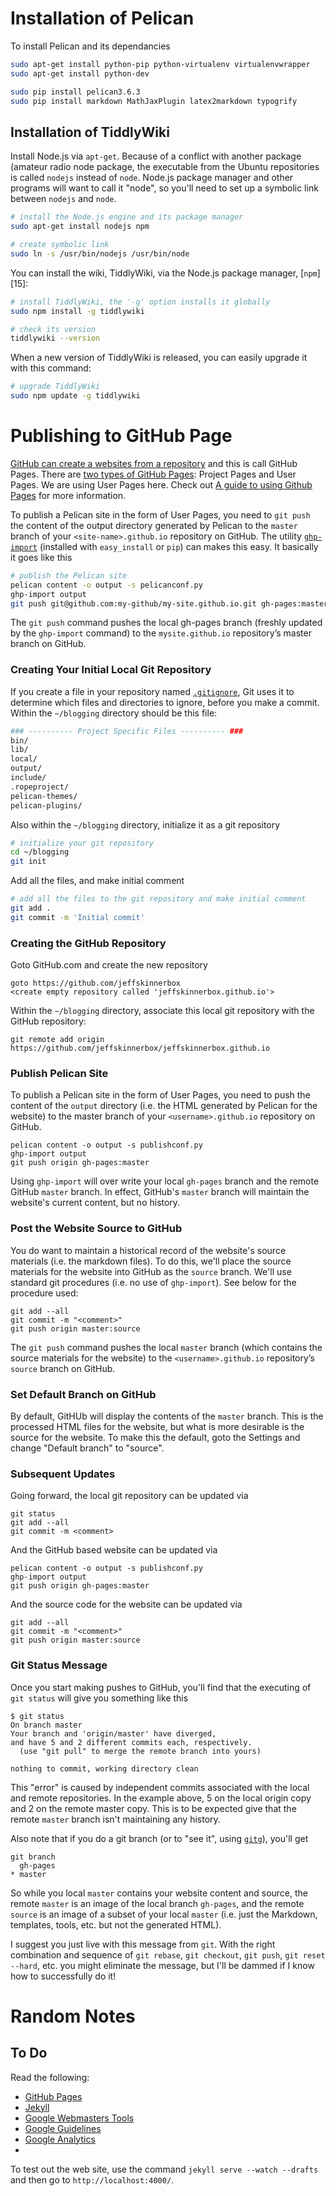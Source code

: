 # Installation of Pelican
To install Pelican and its dependancies

```bash
sudo apt-get install python-pip python-virtualenv virtualenvwrapper
sudo apt-get install python-dev

sudo pip install pelican3.6.3
sudo pip install markdown MathJaxPlugin latex2markdown typogrify
```

## Installation of TiddlyWiki
Install Node.js via `apt-get`.
Because of a conflict with another package (amateur radio node package,
the executable from the Ubuntu repositories is called `nodejs` instead of `node`.
Node.js package manager and other programs will want to call it "node",
so you'll need to set up a symbolic link between `nodejs` and `node`.

```bash
# install the Node.js engine and its package manager
sudo apt-get install nodejs npm

# create symbolic link
sudo ln -s /usr/bin/nodejs /usr/bin/node
```

You can install the wiki, TiddlyWiki, via the Node.js package manager, [`npm`][15]:

```bash
# install TiddlyWiki, the '-g' option installs it globally
sudo npm install -g tiddlywiki

# check its version
tiddlywiki --version

```

When a new version of TiddlyWiki is released, you can easily upgrade it with this command:

```bash
# upgrade TiddlyWiki
sudo npm update -g tiddlywiki
```


# Publishing to GitHub Page
[GitHub can create a websites from a repository][03] and this is call GitHub Pages.
There are [two types of GitHub Pages][04]: Project Pages and User Pages.
We are using User Pages here.
Check out [A guide to using Github Pages][05] for more information.

To publish a Pelican site in the form of User Pages,
you need to `git push` the content of the output directory generated by Pelican
to the `master` branch of your `<site-name>.github.io` repository on GitHub.
The utility [`ghp-import`][02] (installed with `easy_install` or `pip`) can makes this easy.
It basically it goes like this

```bash
# publish the Pelican site
pelican content -o output -s pelicanconf.py
ghp-import output
git push git@github.com:my-github/my-site.github.io.git gh-pages:master
```

The `git push` command pushes the local gh-pages branch
(freshly updated by the `ghp-import` command)
to the `mysite.github.io` repository’s master branch on GitHub.

### Creating Your Initial Local Git Repository
If you create a file in your repository named [`.gitignore`][06],
Git uses it to determine which files and directories to ignore, before you make a commit.
Within the `~/blogging` directory should be this file:

```bash
### ---------- Project Specific Files ---------- ###
bin/
lib/
local/
output/
include/
.ropeproject/
pelican-themes/
pelican-plugins/
```

Also within the `~/blogging` directory, initialize it as a git repository

```bash
# initialize your git repository
cd ~/blogging
git init
```

Add all the files, and make initial comment

```bash
# add all the files to the git repository and make initial comment
git add .
git commit -m 'Initial commit'
```

### Creating the GitHub Repository
Goto GitHub.com and create the new repository

    goto https://github.com/jeffskinnerbox
    <create empty repository called 'jeffskinnerbox.github.io'>

Within the `~/blogging` directory,
associate this local git repository with the GitHub repository:

    git remote add origin https://github.com/jeffskinnerbox/jeffskinnerbox.github.io

### Publish Pelican Site
To publish a Pelican site in the form of User Pages,
you need to push the content of the `output` directory
(i.e. the HTML generated by Pelican for the website)
to the master branch of your `<username>.github.io` repository on GitHub.

    pelican content -o output -s publishconf.py
    ghp-import output
    git push origin gh-pages:master

Using `ghp-import` will over write your local `gh-pages` branch and the remote GitHub `master` branch.
In effect, GitHub's `master` branch will maintain the website's current content, but no history.

### Post the Website Source to GitHub
You do want to maintain a historical record of the website's source materials
(i.e. the markdown files).
To do this, we'll place the source materials for the website into GitHub as the `source` branch.
We'll use standard git procedures (i.e. no use of `ghp-import`).
See below for the procedure used:

    git add --all
    git commit -m "<comment>"
    git push origin master:source

The `git push` command pushes the local `master` branch
(which contains the source materials for the website) to the `<username>.github.io`
repository’s `source` branch on GitHub.

### Set Default Branch on GitHub
By default, GitHUb will display the contents of the `master` branch.
This is the processed HTML files for the website, but what is more desirable is the source for the website.
To make this the default,
goto the Settings and change "Default branch" to "source".

### Subsequent Updates
Going forward, the local git repository can be updated via

    git status
    git add --all
    git commit -m <comment>

And the GitHub based website can be updated via

    pelican content -o output -s publishconf.py
    ghp-import output
    git push origin gh-pages:master

And the source code for the website can be updated via

    git add --all
    git commit -m "<comment>"
    git push origin master:source

### Git Status Message
Once you start making pushes to GitHub,
you'll find that the executing of `git status` will give you something like this

```
$ git status
On branch master
Your branch and 'origin/master' have diverged,
and have 5 and 2 different commits each, respectively.
  (use "git pull" to merge the remote branch into yours)

nothing to commit, working directory clean
```

This "error" is caused by independent commits
associated with the local and remote repositories.
In the example above,
5 on the local origin copy and 2 on the remote master copy.
This is to be expected give that the remote `master` branch isn't maintaining any history.

Also note that if you do a git branch (or to "see it", using [`gitg`][07]), you'll get

```
git branch
  gh-pages
* master
```

So while you local `master` contains your website content and source,
the remote `master` is an image of the local branch `gh-pages`,
and the remote `source` is an image of a subset of your local `master`
(i.e. just the Markdown, templates, tools, etc. but not the generated HTML).

I suggest you just live with this message from `git`.
With the right combination and sequence of
`git rebase`, `git checkout`, `git push`, `git reset --hard`, etc.
you might eliminate the message, but I'll be dammed if I know how to successfully do it!




# Random Notes

## To Do
Read the following:

* [GitHub Pages](http://pages.github.com/)
* [Jekyll](http://jekyllrb.com/)
* [Google Webmasters Tools](https://www.google.com/webmasters/)
* [Google Guidelines](http://www.feedthebot.com/)
* [Google Analytics](http://www.google.com/intl/en/analytics/)
* []()

To test out the web site, use the command `jekyll serve --watch --drafts`
and then go to `http://localhost:4000/`.



[01]:http://opensource.org/licenses/MIT
[02]:https://github.com/davisp/ghp-import
[03]:http://pages.github.com/
[04]:https://help.github.com/articles/user-organization-and-project-pages
[05]:http://www.thinkful.com/learn/a-guide-to-using-github-pages/
[06]:https://help.github.com/articles/ignoring-files/
[07]:https://wiki.gnome.org/Apps/Gitg/
[08]:
[09]:
